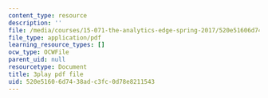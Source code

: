 ```yaml
---
content_type: resource
description: ''
file: /media/courses/15-071-the-analytics-edge-spring-2017/520e51606d7438adc3fc0d78e8211543_CaLv-IWX5vo.pdf
file_type: application/pdf
learning_resource_types: []
ocw_type: OCWFile
parent_uid: null
resourcetype: Document
title: 3play pdf file
uid: 520e5160-6d74-38ad-c3fc-0d78e8211543
---
```

